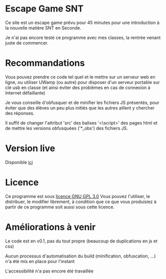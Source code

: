 # Escape Game SNT

Ce site est un escape game prévu pour 45 minutes pour une introduction à la nouvelle matière SNT en Seconde.

Je n'ai pas encore testé ce programme avec mes classes, la rentrée venant juste de commencer. 

# Recommandations

Vous pouvez prendre ce code tel quel et le mettre sur un serveur web en ligne, ou utiliser UWamp (ou autre) pour disposer d'un serveur portable sur clé usb en classe (et ainsi éviter des problèmes en cas de connexion à Internet défaillante)

Je vous conseille d'obfusquer et de minifier les fichiers JS présentés, pour éviter que des élèves un peu plus initiés que les autres aillent y chercher des réponses. 

Il suffit de changer l'attribut 'src' des balises '<\script>' des pages html et de mettre les versions obfusquées ('*_obs') des fichiers JS.

# Version live

Disponible [ici](http://escape-game-snt.ga)

# Licence

Ce programme est sous [licence GNU GPL 3.0](https://www.gnu.org/licenses/gpl-3.0.html)
Vous pouvez l'utiliser, le distribuer, le modifier librement, à condition que ce que vous produisiez à partir de ce programme soit aussi sous cette licence.

# Améliorations à venir

Le code est en v0.1, pas du tout propre (beaucoup de duplications en js et css)

Aucun processus d'automatisation du build (minification, obfuscation, ...) n'a été mis en place pour l'instant

L'accessibilité n'a pas encore été travaillée